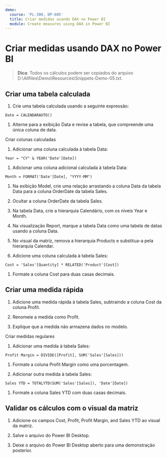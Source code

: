 ```yaml
---
demo:
  course: 'PL-300, DP-605'
  title: Criar medidas usando DAX no Power BI
  module: Create measures using DAX in Power BI
---
```

# Criar medidas usando DAX no Power BI

> **Dica**: Todos os cálculos podem ser copiados do arquivo D:\Allfiles\Demo\Resources\Snippets-Demo-05.txt.

## Criar uma tabela calculada

1. Crie uma tabela calculada usando a seguinte expressão:

```dax
Date = CALENDARAUTO()
```

1. Alterne para a exibição Data e revise a tabela, que compreende uma única coluna de data.

Criar colunas calculadas

1. Adicionar uma coluna calculada à tabela Data:

```dax
Year = "CY" & YEAR('Date'[Date])
```

1. Adicionar uma coluna adicional calculada à tabela Data:

```dax
Month = FORMAT('Date'[Date], "YYYY-MM")
```

1. Na exibição Model, crie uma relação arrastando a coluna Data da tabela Data para a coluna OrderDate da tabela Sales.

1. Ocultar a coluna OrderDate da tabela Sales.

1. Na tabela Data, crie a hierarquia Calendário, com os níveis Year e Month.

1. Na visualização Report, marque a tabela Data como uma tabela de datas usando a coluna Data.

1. No visual da matriz, remova a hierarquia Products e substitua-a pela hierarquia Calendar.

1. Adicione uma coluna calculada à tabela Sales:

```dax
Cost = 'Sales'[Quantity] * RELATED('Product'[Cost])
```

1. Formate a coluna Cost para duas casas decimais.

## Criar uma medida rápida

1. Adicione uma medida rápida à tabela Sales, subtraindo a coluna Cost da coluna Profit.

1. Renomeie a medida como Profit.

1. Explique que a medida não armazena dados no modelo.

Criar medidas regulares

1. Adicionar uma medida à tabela Sales:

```dax
Profit Margin = DIVIDE([Profit], SUM('Sales'[Sales]))
```

1. Formate a coluna Profit Margin como uma porcentagem.

1. Adicionar outra medida à tabela Sales:

```dax
Sales YTD = TOTALYTD(SUM('Sales'[Sales]), 'Date'[Date])
```

1. Formate a coluna Sales YTD com duas casas decimais.

## Validar os cálculos com o visual da matriz

1. Adicione os campos Cost, Profit, Profit Margin, and Sales YTD ao visual da matriz.

1. Salve o arquivo do Power BI Desktop.

1. Deixe o arquivo do Power BI Desktop aberto para uma demonstração posterior.
